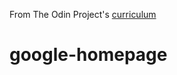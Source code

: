 From The Odin Project's [curriculum](http://www.theodinproject.com/courses/web-development-101/lessons/html-css)
# google-homepage
